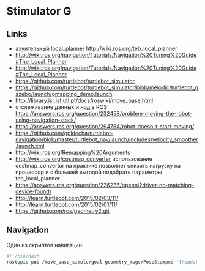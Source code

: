 # Stimulator G

## Links

* ахуительный local_planner http://wiki.ros.org/teb_local_planner
* http://wiki.ros.org/navigation/Tutorials/Navigation%20Tuning%20Guide#The_Local_Planner
* http://wiki.ros.org/navigation/Tutorials/Navigation%20Tuning%20Guide#The_Local_Planner
* https://github.com/turtlebot/turtlebot_simulator
* https://github.com/turtlebot/turtlebot_simulator/blob/melodic/turtlebot_gazebo/launch/gmapping_demo.launch
* http://library.isr.ist.utl.pt/docs/roswiki/move_base.html
* отслеживание данных и нод в ROS https://answers.ros.org/question/232458/problem-moving-the-robot-using-navigation-stack/
* https://answers.ros.org/question/294784/robot-doesn-t-start-moving/
* https://github.com/gpldecha/turtlebot-navigation/blob/master/turtlebot_nav/launch/includes/velocity_smoother.launch.xml
* http://wiki.ros.org/Remapping%20Arguments
* http://wiki.ros.org/costmap_converter использование costmap_convertor на практике позволяет снизить нагрузку на процессор и с большей выгодой подобрать параметры teb_local_planner
* https://answers.ros.org/question/226236/openni2driver-no-matching-device-found/
* http://learn.turtlebot.com/2015/02/03/11/
* http://learn.turtlebot.com/2015/02/01/11/
* https://github.com/ros/geometry2.git

## Navigation

Один из скриптов навигации:

```bash
#! /bin/bash
rostopic pub /move_base_simple/goal geometry_msgs/PoseStamped '{header: {stamp: now, frame_id: "map"}, pose: {position: {x: 0.674, y: 0.119, z: 0.0}, orientation: {w: 1.0}}}'
```
